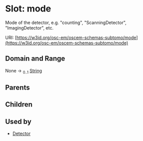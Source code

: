 
# Slot: mode

Mode of the detector, e.g. "counting", "ScanningDetector", "ImagingDetector", etc.

URI: [https://w3id.org/osc-em/oscem-schemas-subtomo/mode](https://w3id.org/osc-em/oscem-schemas-subtomo/mode)


## Domain and Range

None &#8594;  <sub>0..1</sub> [String](types/String.md)

## Parents


## Children


## Used by

 * [Detector](Detector.md)
